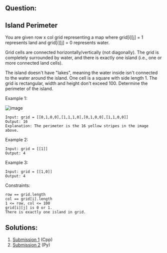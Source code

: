 ## Question:

## Island Perimeter

You are given row x col grid representing a map where grid[i][j] = 1 represents land and grid[i][j] = 0 represents water.

Grid cells are connected horizontally/vertically (not diagonally). The grid is completely surrounded by water, and there is exactly one island (i.e., one or more connected land cells).

The island doesn't have "lakes", meaning the water inside isn't connected to the water around the island. One cell is a square with side length 1. The grid is rectangular, width and height don't exceed 100. Determine the perimeter of the island.

Example 1:

![image](https://user-images.githubusercontent.com/58622363/135891529-31576630-52ec-43b6-a6fe-5c2212a00276.png)

    Input: grid = [[0,1,0,0],[1,1,1,0],[0,1,0,0],[1,1,0,0]]
    Output: 16
    Explanation: The perimeter is the 16 yellow stripes in the image above.
Example 2:

    Input: grid = [[1]]
    Output: 4
Example 3:

    Input: grid = [[1,0]]
    Output: 4
 

Constraints:

    row == grid.length
    col == grid[i].length
    1 <= row, col <= 100
    grid[i][j] is 0 or 1.
    There is exactly one island in grid.

## Solutions:
1. [Submission 1](./solution1.cpp) (Cpp)
2. [Submission 2](./solution2.py) (Py)